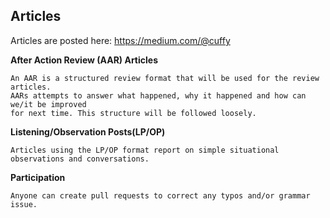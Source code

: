 ## Articles

Articles are posted here: https://medium.com/@cuffy

**After Action Review (AAR) Articles**

```
An AAR is a structured review format that will be used for the review articles.
AARs attempts to answer what happened, why it happened and how can we/it be improved
for next time. This structure will be followed loosely.
```

**Listening/Observation Posts(LP/OP)**

```
Articles using the LP/OP format report on simple situational observations and conversations.
```

**Participation**

```
Anyone can create pull requests to correct any typos and/or grammar issue.
```
